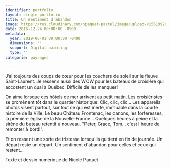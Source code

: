 ```yaml
---
identifier: portfolio
layout: single-portfolio
title: Un sentiment d'abandon
image: https://res.cloudinary.com/npaquet-pastel/image/upload/v1561992852/Un%20sentiment%20d%27abandon%2C%20acrylique.jpg
date: 2016-12-24 00:00:00 -0500
metadata:
  year: 2019-06-01 00:00:00 -0400
  dimensions: ''
  support: Digital painting
  type: ''
categorie: paysages

---
```

J’ai toujours des coups de cœur pour les couchers de soleil sur le fleuve Saint-Laurent. Je ressens aussi des WOW pour les bateaux de croisière qui accostent un quai à Québec. Difficile de les manquer!

On aime lorsque ces hôtels de mer arrivent au petit matin. Les croisiéristes se promènent tôt dans le quartier historique. Clic, clic, clic... Les appareils photos visent partout, sur tout ce qui est inerte, immuable dans la courte histoire de la Ville. Le beau Château Frontenac, les canons, les forteresses, la première église de la Nouvelle-France... Quelques heures à peine et la sirène du bateau retentit à nouveau. "Peter, Grace, Tom... c'est l'heure de remonter à bord!".

Et on ressent une sorte de tristesse lorsqu'ils quittent en fin de journée. Un départ reste un départ. Un sentiment d'abandon pour celles et ceux qui restent...

Texte et dessin numérique de Nicole Paquet